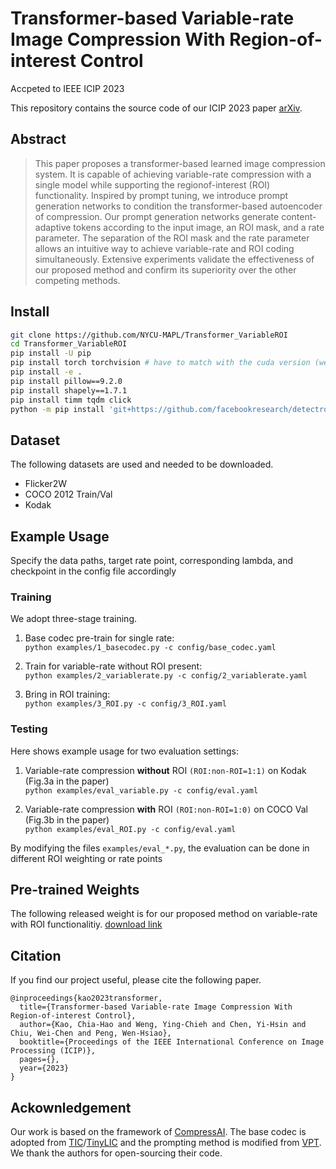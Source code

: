 # Transformer-based Variable-rate Image Compression With Region-of-interest Control
Accpeted to IEEE ICIP 2023

This repository contains the source code of our ICIP 2023 paper [arXiv](https://arxiv.org/abs/2306.05085).

## Abstract
>This paper proposes a transformer-based learned image compression system. It is capable of achieving variable-rate compression with a single model while supporting the regionof-interest (ROI) functionality. Inspired by prompt tuning, we introduce prompt generation networks to condition the transformer-based autoencoder of compression. Our prompt generation networks generate content-adaptive tokens according to the input image, an ROI mask, and a rate parameter. The separation of the ROI mask and the rate parameter allows an intuitive way to achieve variable-rate and ROI coding simultaneously. Extensive experiments validate the effectiveness of our proposed method and confirm its superiority over the other competing methods.

## Install
```bash
git clone https://github.com/NYCU-MAPL/Transformer_VariableROI
cd Transformer_VariableROI
pip install -U pip
pip install torch torchvision # have to match with the cuda version (we use 1.12.0+cu113)
pip install -e .
pip install pillow==9.2.0
pip install shapely==1.7.1
pip install timm tqdm click
python -m pip install 'git+https://github.com/facebookresearch/detectron2.git'
```

## Dataset
The following datasets are used and needed to be downloaded.
- Flicker2W
- COCO 2012 Train/Val
- Kodak

## Example Usage
Specify the data paths, target rate point, corresponding lambda, and checkpoint in the config file accordingly

### Training
We adopt three-stage training. 
1. Base codec pre-train for single rate:  <br>`python examples/1_basecodec.py -c config/base_codec.yaml`

2. Train for variable-rate without ROI present:  <br>`python examples/2_variablerate.py -c config/2_variablerate.yaml`

3. Bring in ROI training:  <br>`python examples/3_ROI.py -c config/3_ROI.yaml`

### Testing
Here shows example usage for two evaluation settings:
1. Variable-rate compression **without** ROI `(ROI:non-ROI=1:1)` on Kodak (Fig.3a in the paper) <br>
`python examples/eval_variable.py -c config/eval.yaml`

2. Variable-rate compression **with** ROI `(ROI:non-ROI=1:0)` on COCO Val (Fig.3b in the paper) <br>
`python examples/eval_ROI.py -c config/eval.yaml`

By modifying the files `examples/eval_*.py`, the evaluation can be done in different ROI weighting or rate points

## Pre-trained Weights
The following released weight is for our proposed method on variable-rate with ROI functionalitiy.
[download link](http://mapl.nctu.edu.tw/TransTIC_Weights/transformer_variablerate_roi.tar)

## Citation
If you find our project useful, please cite the following paper.
```
@inproceedings{kao2023transformer,
  title={Transformer-based Variable-rate Image Compression With Region-of-interest Control},
  author={Kao, Chia-Hao and Weng, Ying-Chieh and Chen, Yi-Hsin and Chiu, Wei-Chen and Peng, Wen-Hsiao},
  booktitle={Proceedings of the IEEE International Conference on Image Processing (ICIP)},
  pages={},
  year={2023}
}
```

## Ackownledgement
Our work is based on the framework of [CompressAI](https://github.com/InterDigitalInc/CompressAI). The base codec is adopted from [TIC](https://github.com/lumingzzz/TIC)/[TinyLIC](https://github.com/lumingzzz/TinyLIC) and the prompting method is modified from [VPT](https://github.com/KMnP/vpt). We thank the authors for open-sourcing their code.
